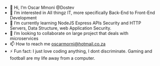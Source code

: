 - 👋 Hi, I’m Oscar Mmoni @Dostev 
- 👀 I’m interested in All thingz IT, more specifically Back-End to Front-End Development
- 🌱 I’m currently learning NodeJS Express APIs Security and HTTP Servers, Data Structure, web Application Security.
- 💞️ I’m looking to collaborate on large project that deals with microservices
- 📫 How to reach me oscarmorni@hotmail.co.za
- ⚡ Fun fact: I just love coding anything, I dont discriminate. Gaming and football are my life away from a computer.

<!---
Dostev/Dostev is a ✨ special ✨ repository because its `README.md` (this file) appears on your GitHub profile.
You can click the Preview link to take a look at your changes.
--->
